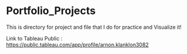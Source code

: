 # Portfolio_Projects
This is directory for project and file that I do for practice and Visualize it!

Link to Tableau Public : https://public.tableau.com/app/profile/arnon.klanklon3082
